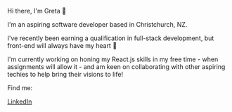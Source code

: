 Hi there, I'm Greta 👋

I'm an aspiring software developer based in Christchurch, NZ. 

I've recently been earning a qualification in full-stack development, but front-end will always have my heart 🤫

I'm currently working on honing my React.js skills in my free time - when assignments will allow it - and am keen on collaborating with other aspiring techies to help bring their visions to life! 

Find me: 

<a href="www.linkedin.com/in/greta-snowling-roach">LinkedIn</a>






<!--
**lucidlentil/lucidlentil** is a ✨ _special_ ✨ repository because its `README.md` (this file) appears on your GitHub profile.

Here are some ideas to get you started:

- 🔭 I’m currently working on ...
- 🌱 I’m currently learning ...
- 👯 I’m looking to collaborate on ...
- 🤔 I’m looking for help with ...
- 💬 Ask me about ...
- 📫 How to reach me: ...
- 😄 Pronouns: ...
- ⚡ Fun fact: ...
-->
